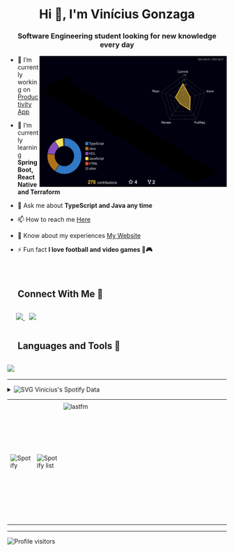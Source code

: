 <h1 align="center">Hi 👋, I'm Vinícius Gonzaga</h1>
<h3 align="center">Software Engineering student looking for new knowledge every day</h3>


<a target="_blank" align="center">
  <img align="right" top="500" height="300" width="430" src="./profile-3d-contrib/profile-night-rainbow.svg" alt="3d profile status">
</a>

- 🔭 I’m currently working on [Productivity App](https://github.com/viniciusg23/productivity-app)

- 🌱 I’m currently learning **Spring Boot, React Native and Terraform**

- 💬 Ask me about **TypeScript and Java any time**

- 📫 How to reach me [Here](mailto:viniciusgonzagaguilherme@gmail.com)

- 📄 Know about my experiences <a href="https://viniicius.com" target="_blank">My Website</a>

- ⚡ Fun fact **I love football and video games 🏈🎮** 
<br/>



<!-- connect with me section -->
<div id="user-content-toc">
  <ul>
    <summary><h2 style="display: inline-block">Connect With Me 🤝</h2></summary>
  </ul>
</div>

<p>
  <div  class="icons-social" style="margin-left: 10px;">
    <a style="margin-left: 10px;" target="_blank" href="https://www.linkedin.com/in/vin%C3%ADcius-gonzaga-guilherme-9a65a722a/"> 
      <img width=40 src="https://skillicons.dev/icons?i=linkedin">
    </a>
    <a style="margin-left: 10px;" target="_blank" href="https://discord.com/users/viniih#6914"> 
      <img width=40 src="https://skillicons.dev/icons?i=discord">
    </a>
       
  </div>
</p>


<!-- technologies session -->
<div id="user-content-toc">
  <ul>
    <summary><h2 style="display: inline-block">Languages and Tools 🔧</h2></summary>
  </ul>
</div>
<p>
  <a href="https://skillicons.dev">
    <img src="https://skillicons.dev/icons?i=js,ts,nodejs,express,sequelize,react,redux,materialui,angular,java,spring,mongodb,mysql,linux,docker,git,aws,terraform" />
  </a>
</p>

-----

<div>
<details>
<summary><img height="20" alt="SVG" src="https://joaopauloaramuni.github.io/image/spotify.svg?raw=true"/> Vinicius's Spotify Data</summary>
<img src="https://data-card-for-spotify.herokuapp.com/api/card?user_id=vinii_23" alt="Data Card for Spotify">
</details>
</div>

<div align="center">
<table>
<tr>
 <td align="center" colspan="3"></td>
</tr> 
<tr>
<td>
<img alt="Spotify" width="200px" height="270px" src="https://spotify-github-profile.kittinanx.com/api/view?uid=vinii_23&cover_image=true&theme=default&show_offline=false&background_color=121212&interchange=false"/>
</td>
<td>
<img alt="Spotify list" width="200px" height="270px" src="https://spotify-recently-played-readme.vercel.app/api?user=vinii_23&count=10"/>
</td>
<td>
<!-- <a href="https://twitter.com/joaoaramuni" target="_blank"><img align="right" width="400px" height="270px" alt="tweets" src="https://github-readme-twitter.gazf.vercel.app/api?id=joaoaramuni"/></a> -->
<a href="https://www.last.fm/pt/user/viniiciusg23" target="_blank"><img align="right" width="400px" height="270px" alt="lastfm" src="https://lastfm-recently-played.vercel.app/api?user=viniiciusg23&width=400"/></a>
</td>
</tr>
<tr>
 <td align="center" colspan="3"></td>
</tr> 
</table>
</div>

---

<img width="100" alt="Profile visitors" src="https://komarev.com/ghpvc/?username=viniciusg23"/>
